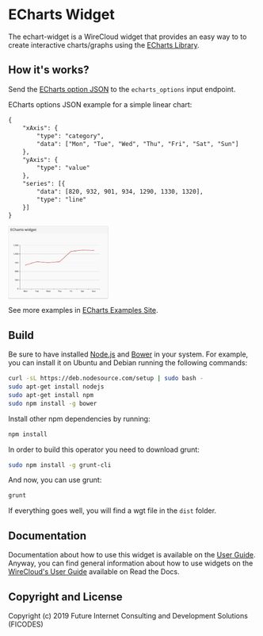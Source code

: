 # ECharts Widget

The echart-widget is a WireCloud widget that provides an easy way to to create interactive charts/graphs using the [ECharts Library](https://ecomfe.github.io/echarts-doc/public/en/index.html).

## How it's works?
Send the [ECharts option JSON](https://ecomfe.github.io/echarts-doc/public/en/option.html#title) to the `echarts_options` input endpoint.

ECharts options JSON example for a simple linear chart:
```
{
    "xAxis": {
        "type": "category",
        "data": ["Mon", "Tue", "Wed", "Thu", "Fri", "Sat", "Sun"]
    },
    "yAxis": {
        "type": "value"
    },
    "series": [{
        "data": [820, 932, 901, 934, 1290, 1330, 1320],
        "type": "line"
    }]
}
```

<a href="url"><img src="https://github.com/Wirecloud/echarts-widget/blob/develop/src/images/exampleLineChart.png" align="center" width="40%" ></a>

See more examples in [ECharts Examples Site](https://ecomfe.github.io/echarts-examples/public/index.html).

Build
-----

Be sure to have installed [Node.js](http://node.js) and [Bower](http://bower.io) in your system. For example, you can install it on Ubuntu and Debian running the following commands:

```bash
curl -sL https://deb.nodesource.com/setup | sudo bash -
sudo apt-get install nodejs
sudo apt-get install npm
sudo npm install -g bower
```

Install other npm dependencies by running:

```bash
npm install
```

In order to build this operator you need to download grunt:

```bash
sudo npm install -g grunt-cli
```

And now, you can use grunt:

```bash
grunt
```

If everything goes well, you will find a wgt file in the `dist` folder.

## Documentation

Documentation about how to use this widget is available on the
[User Guide](src/doc/userguide.md). Anyway, you can find general information
about how to use widgets on the
[WireCloud's User Guide](https://wirecloud.readthedocs.io/en/stable/user_guide/)
available on Read the Docs.

## Copyright and License

Copyright (c) 2019 Future Internet Consulting and Development Solutions (FICODES)

